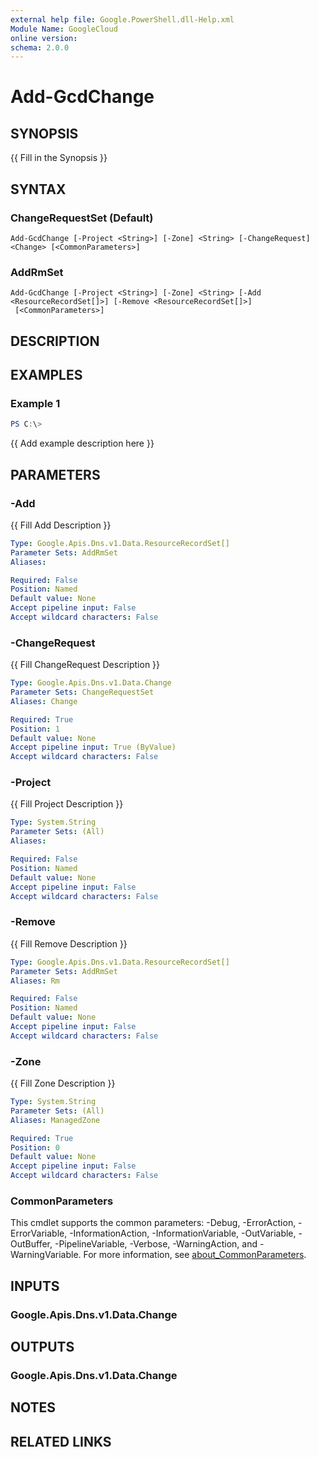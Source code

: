 ```yaml
---
external help file: Google.PowerShell.dll-Help.xml
Module Name: GoogleCloud
online version:
schema: 2.0.0
---
```


# Add-GcdChange

## SYNOPSIS
{{ Fill in the Synopsis }}

## SYNTAX

### ChangeRequestSet (Default)
```
Add-GcdChange [-Project <String>] [-Zone] <String> [-ChangeRequest] <Change> [<CommonParameters>]
```

### AddRmSet
```
Add-GcdChange [-Project <String>] [-Zone] <String> [-Add <ResourceRecordSet[]>] [-Remove <ResourceRecordSet[]>]
 [<CommonParameters>]
```

## DESCRIPTION


## EXAMPLES

### Example 1
```powershell
PS C:\> 
```

{{ Add example description here }}

## PARAMETERS

### -Add
{{ Fill Add Description }}

```yaml
Type: Google.Apis.Dns.v1.Data.ResourceRecordSet[]
Parameter Sets: AddRmSet
Aliases:

Required: False
Position: Named
Default value: None
Accept pipeline input: False
Accept wildcard characters: False
```

### -ChangeRequest
{{ Fill ChangeRequest Description }}

```yaml
Type: Google.Apis.Dns.v1.Data.Change
Parameter Sets: ChangeRequestSet
Aliases: Change

Required: True
Position: 1
Default value: None
Accept pipeline input: True (ByValue)
Accept wildcard characters: False
```

### -Project
{{ Fill Project Description }}

```yaml
Type: System.String
Parameter Sets: (All)
Aliases:

Required: False
Position: Named
Default value: None
Accept pipeline input: False
Accept wildcard characters: False
```

### -Remove
{{ Fill Remove Description }}

```yaml
Type: Google.Apis.Dns.v1.Data.ResourceRecordSet[]
Parameter Sets: AddRmSet
Aliases: Rm

Required: False
Position: Named
Default value: None
Accept pipeline input: False
Accept wildcard characters: False
```

### -Zone
{{ Fill Zone Description }}

```yaml
Type: System.String
Parameter Sets: (All)
Aliases: ManagedZone

Required: True
Position: 0
Default value: None
Accept pipeline input: False
Accept wildcard characters: False
```

### CommonParameters
This cmdlet supports the common parameters: -Debug, -ErrorAction, -ErrorVariable, -InformationAction, -InformationVariable, -OutVariable, -OutBuffer, -PipelineVariable, -Verbose, -WarningAction, and -WarningVariable. For more information, see [about_CommonParameters](http://go.microsoft.com/fwlink/?LinkID=113216).

## INPUTS

### Google.Apis.Dns.v1.Data.Change

## OUTPUTS

### Google.Apis.Dns.v1.Data.Change

## NOTES

## RELATED LINKS
